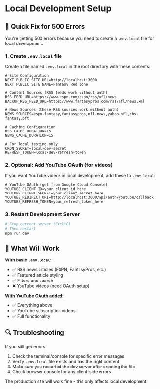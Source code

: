 # Local Development Setup

## 🚨 Quick Fix for 500 Errors

You're getting 500 errors because you need to create a `.env.local` file for local development.

### 1. Create `.env.local` file

Create a file named `.env.local` in the root directory with these contents:

```env
# Site Configuration
NEXT_PUBLIC_SITE_URL=http://localhost:3000
NEXT_PUBLIC_SITE_NAME=Fantasy Red Zone

# Content Sources (RSS feeds work without auth)
RSS_FEED_URL=https://www.espn.com/espn/rss/nfl/news
BACKUP_RSS_FEED_URL=https://www.fantasypros.com/rss/nfl/news.xml

# News Sources (these RSS sources work without auth)
NEWS_SOURCES=espn-fantasy,fantasypros,nfl-news,yahoo-nfl,cbs-fantasy,pft

# Caching Configuration
RSS_CACHE_DURATION=15
NEWS_CACHE_DURATION=15

# For local testing only
CRON_SECRET=local-dev-secret
REFRESH_TOKEN=local-dev-refresh-token
```

### 2. Optional: Add YouTube OAuth (for videos)

If you want YouTube videos in local development, add these to `.env.local`:

```env
# YouTube OAuth (get from Google Cloud Console)
YOUTUBE_CLIENT_ID=your_client_id_here
YOUTUBE_CLIENT_SECRET=your_client_secret_here
YOUTUBE_REDIRECT_URI=http://localhost:3000/api/auth/youtube/callback
YOUTUBE_REFRESH_TOKEN=your_refresh_token_here
```

### 3. Restart Development Server

```bash
# Stop current server (Ctrl+C)
# Then restart
npm run dev
```

## 🎯 What Will Work

**With basic `.env.local`:**
- ✅ RSS news articles (ESPN, FantasyPros, etc.)
- ✅ Featured article styling
- ✅ Filters and search
- ❌ YouTube videos (need OAuth setup)

**With YouTube OAuth added:**
- ✅ Everything above
- ✅ YouTube subscription videos
- ✅ Full functionality

## 🔍 Troubleshooting

If you still get errors:
1. Check the terminal/console for specific error messages
2. Verify `.env.local` file exists and has the right content
3. Make sure you restarted the dev server after creating the file
4. Check browser console for any client-side errors

The production site will work fine - this only affects local development.
